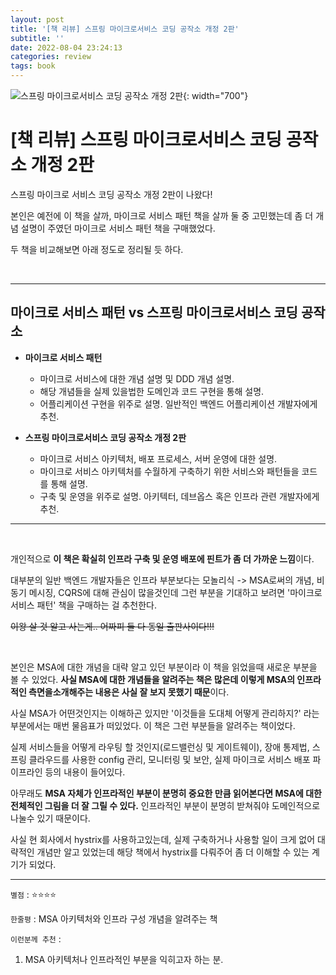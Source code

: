 ```yaml
---
layout: post
title: '[책 리뷰] 스프링 마이크로서비스 코딩 공작소 개정 2판'
subtitle: ''
date: 2022-08-04 23:24:13
categories: review
tags: book
---
```


![스프링 마이크로서비스 코딩 공작소 개정 2판](https://file.okky.kr/images/1657351571744.png){: width="700"}

# [책 리뷰] 스프링 마이크로서비스 코딩 공작소 개정 2판

스프링 마이크로 서비스 코딩 공작소 개정 2판이 나왔다!

본인은 예전에 이 책을 살까, 마이크로 서비스 패턴 책을 살까 둘 중 고민했는데 좀 더 개념 설명이 주였던 마이크로 서비스 패턴 책을 구매했었다.

두 책을 비교해보면 아래 정도로 정리될 듯 하다.

<br/>

---

## 마이크로 서비스 패턴 vs 스프링 마이크로서비스 코딩 공작소

- **마이크로 서비스 패턴**

  - 마이크로 서비스에 대한 개념 설명 및 DDD 개념 설명.
  - 해당 개념들을 실제 있을법한 도메인과 코드 구현을 통해 설명.
  - 어플리케이션 구현을 위주로 설명. 일반적인 백엔드 어플리케이션 개발자에게 추천.

- **스프링 마이크로서비스 코딩 공작소 개정 2판**
  - 마이크로 서비스 아키텍처, 배포 프로세스, 서버 운영에 대한 설명.
  - 마이크로 서비스 아키텍처를 수월하게 구축하기 위한 서비스와 패턴들을 코드를 통해 설명.
  - 구축 및 운영을 위주로 설명. 아키텍터, 데브옵스 혹은 인프라 관련 개발자에게 추천.

---

<br/>

개인적으로 **이 책은 확실히 인프라 구축 및 운영 배포에 핀트가 좀 더 가까운 느낌**이다.

대부분의 일반 백엔드 개발자들은 인프라 부분보다는 모놀리식 -> MSA로써의 개념, 비동기 메시징, CQRS에 대해 관심이 많을것인데 그런 부분을 기대하고 보려면 '마이크로 서비스 패턴' 책을 구매하는 걸 추천한다.

~~이왕 살 것 알고 사는게.. 어짜피 둘 다 동일 출판사이다!!!~~

<br/>

본인은 MSA에 대한 개념을 대략 알고 있던 부분이라 이 책을 읽었을때 새로운 부분을 볼 수 있었다. **사실 MSA에 대한 개념들을 알려주는 책은 많은데 이렇게 MSA의 인프라적인 측면을소개해주는 내용은 사실 잘 보지 못했기 때문**이다.

사실 MSA가 어떤것인지는 이해하곤 있지만 '이것들을 도대체 어떻게 관리하지?' 라는 부분에서는 매번 물음표가 떠있었다. 이 책은 그런 부분들을 알려주는 책이었다.

실제 서비스들을 어떻게 라우팅 할 것인지(로드밸런싱 및 게이트웨이), 장애 통제법, 스프링 클라우드를 사용한 config 관리, 모니터링 및 보안, 실제 마이크로 서비스 배포 파이프라인 등의 내용이 들어있다.

아무래도 **MSA 자체가 인프라적인 부분이 분명히 중요한 만큼 읽어본다면 MSA에 대한 전체적인 그림을 더 잘 그릴 수 있다.** 인프라적인 부분이 분명히 받쳐줘야 도메인적으로 나눌수 있기 때문이다.

사실 현 회사에서 hystrix를 사용하고있는데, 실제 구축하거나 사용할 일이 크게 없어 대략적인 개념만 알고 있었는데 해당 책에서 hystrix를 다뤄주어 좀 더 이해할 수 있는 계기가 되었다.

---

`별점` : ⭐️⭐️⭐️⭐️

`한줄평` : MSA 아키텍처와 인프라 구성 개념을 알려주는 책

`이런분께 추천` :

1. MSA 아키텍처나 인프라적인 부분을 익히고자 하는 분.
